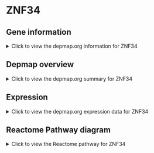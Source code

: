 <h1>ZNF34</h1>

<h2>Gene information</h2>
<details>
  <summary>Click to view the depmap.org information for ZNF34</summary>
  <p><a href="https://depmap.org/portal/gene/ZNF34?tab=about" target="_BLANK">Open page in a new tab...</a></p>
  <iframe src="https://depmap.org/portal/gene/ZNF34?tab=about" style="border:none;width:100%;height:800px"></iframe>
</details>

<h2>Depmap overview</h2>
<details>
  <summary>Click to view the depmap.org summary for ZNF34</summary>
  <p><a href="https://depmap.org/portal/gene/ZNF34?tab=overview" target="_BLANK">Open page in a new tab...</a></p>
  <iframe src="https://depmap.org/portal/gene/ZNF34?tab=overview" style="border:none;width:100%;height:800px"></iframe>
</details>

<h2>Expression</h2>
<details>
  <summary>Click to view the depmap.org expression data for ZNF34</summary>
  <p><a href="https://depmap.org/portal/gene/ZNF34?tab=characterization" target="_BLANK">Open page in a new tab...</a></p>
  <iframe src="https://depmap.org/portal/gene/ZNF34?tab=characterization" style="border:none;width:100%;height:800px"></iframe>
</details>



<h2>Reactome Pathway diagram</h2>
<details>
  <summary>Click to view the Reactome pathway for ZNF34</summary>
  <p><a href="https://reactome.org/PathwayBrowser/#/R-HSA-212436" target="_BLANK">Open page in a new tab...</a></p>
  <p>Generic Transcription Pathway</p>
<iframe src="https://reactome.org/PathwayBrowser/#/R-HSA-212436" style="border:none;width:100%;height:800px"></iframe>
</details>



